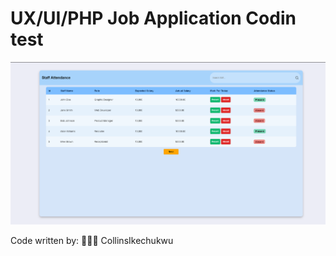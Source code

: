 #  UX/UI/PHP Job Application Codin test
![SCREENSHOOT](images/screenshoot.png)


Code written by:
👨🏻‍⚕️ CollinsIkechukwu

